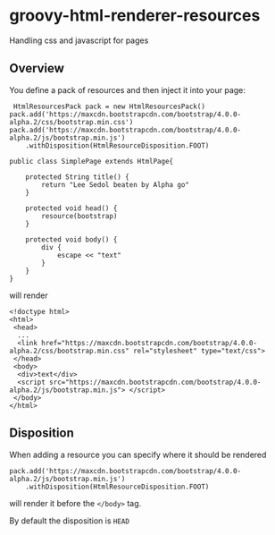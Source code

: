 # groovy-html-renderer-resources

Handling css and javascript for pages

## Overview

You define a pack of resources and then inject it into your page:

```
 HtmlResourcesPack pack = new HtmlResourcesPack()
pack.add('https://maxcdn.bootstrapcdn.com/bootstrap/4.0.0-alpha.2/css/bootstrap.min.css')
pack.add('https://maxcdn.bootstrapcdn.com/bootstrap/4.0.0-alpha.2/js/bootstrap.min.js')
    .withDisposition(HtmlResourceDisposition.FOOT)

public class SimplePage extends HtmlPage{

    protected String title() {
        return "Lee Sedol beaten by Alpha go"
    }

    protected void head() {
        resource(bootstrap)
    }

    protected void body() {
        div {
            escape << "text"
        }
    }
}
```

will render

```
<!doctype html>
<html>
 <head>
  ...
  <link href="https://maxcdn.bootstrapcdn.com/bootstrap/4.0.0-alpha.2/css/bootstrap.min.css" rel="stylesheet" type="text/css">
 </head>
 <body>
  <div>text</div>
  <script src="https://maxcdn.bootstrapcdn.com/bootstrap/4.0.0-alpha.2/js/bootstrap.min.js"> </script>
 </body>
</html>
```

## Disposition

When adding a resource you can specify where it should be rendered

```
pack.add('https://maxcdn.bootstrapcdn.com/bootstrap/4.0.0-alpha.2/js/bootstrap.min.js')
    .withDisposition(HtmlResourceDisposition.FOOT)
```

will render it before the `</body>` tag. 

By default the disposition is `HEAD`